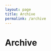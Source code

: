 ```yaml
---
layout: page
title: Archive
permalink: /archive
---
```


# Archive



<style>
  .wrapper {
    max-width: 44em;
  }
</style>